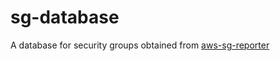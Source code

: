 # sg-database
A database for security groups obtained from [aws-sg-reporter](https://github.com/guidodg86/aws-sg-reporter)
